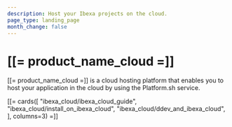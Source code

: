 ```yaml
---
description: Host your Ibexa projects on the cloud.
page_type: landing_page
month_change: false
---
```


# [[= product_name_cloud =]]

[[= product_name_cloud =]] is a cloud hosting platform that enables you to host your application in the cloud by using the Platform.sh service.

[[= cards([
    "ibexa_cloud/ibexa_cloud_guide",
    "ibexa_cloud/install_on_ibexa_cloud",
    "ibexa_cloud/ddev_and_ibexa_cloud",
], columns=3) =]]
